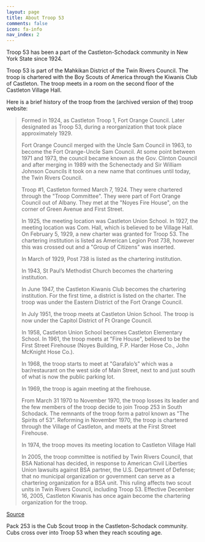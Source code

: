 ```yaml
---
layout: page
title: About Troop 53
comments: false
icon: fa-info
nav_index: 2
---
```


Troop 53 has been a part of the Castleton-Schodack community in New York State since 1924.

Troop 53 is part of the Mahkikan District of the Twin Rivers Council.  The troop is chartered with the Boy Scouts of America through the Kiwanis Club of Castleton.  The troop meets in a room on the second floor of the Castleton Village Hall.

Here is a brief history of the troop from the (archived version of the) troop website:

>Formed in 1924, as Castleton Troop 1, Fort Orange Council. Later designated as Troop 53, during a reorganization that took place approximately 1929.
>
>Fort Orange Council merged with the Uncle Sam Council in 1963, to become the Fort Orange-Uncle Sam Council. At some point between 1971 and 1973, the council became known as the Gov. Clinton Council and after merging in 1989 with the Schenectady and Sir William Johnson Councils it took on a new name that continues until today, the Twin Rivers Council.
>
>Troop #1, Castleton formed March 7, 1924. They were chartered through the "Troop Committee". They were part of Fort Orange Council out of Albany. They met at the "Noyes Fire House", on the corner of Green Avenue and First Street.
>
>In 1925, the meeting location was Castleton Union School.  In 1927, the meeting location was Com. Hall, which is believed to be Village Hall.  On February 5, 1929, a new charter was granted for Troop 53. The chartering institution is listed as American Legion Post 738, however this was crossed out and a "Group of Citizens" was inserted.
>
>In March of 1929, Post 738 is listed as the chartering institution.
>
>In 1943, St Paul’s Methodist Church becomes the chartering institution.
>
>In June 1947, the Castleton Kiwanis Club becomes the chartering institution. For the first time, a district is listed on the charter. The troop was under the Eastern District of the Fort Orange Council.
>
>In July 1951, the troop meets at Castleton Union School. The troop is now under the Capitol District of Ft Orange Council.
>
>In 1958, Castleton Union School becomes Castleton Elementary School.  In 1961, the troop meets at "Fire House", believed to be the First Street Firehouse (Noyes Building, F.P. Harder Hose Co., John McKnight Hose Co.).
>
>In 1968, the troop starts to meet at "Garafalo’s" which was a bar/restaurant on the west side of Main Street, next to and just south of what is now the public parking lot.  
>
>In 1969, the troop is again meeting at the firehouse.
>
>From March 31 1970 to November 1970, the troop losses its leader and the few members of the troop decide to join Troop 253 in South Schodack. The remnants of the troop form a patrol known as "The Spirits of 53".  Reforming in November 1970, the troop is chartered through the Village of Castleton, and meets at the First Street Firehouse.
>
>In 1974, the troop moves its meeting location to Castleton Village Hall
>
>In 2005, the troop committee is notified by Twin Rivers Council, that BSA National has decided, in response to American Civil Liberties Union lawsuits against BSA partner, the U.S. Department of Defense; that no municipal organization or government can serve as a chartering organization for a BSA unit. This ruling affects two scout units in Twin Rivers Council, including Troop 53.  Effective December 16, 2005, Castleton Kiwanis has once again become the chartering organization for the troop.

[Source](https://web.archive.org/web/20080819141850/http://bsatroop53.com/)

Pack 253 is the Cub Scout troop in the Castleton-Schodack community.  Cubs cross over into Troop 53 when they reach scouting age.